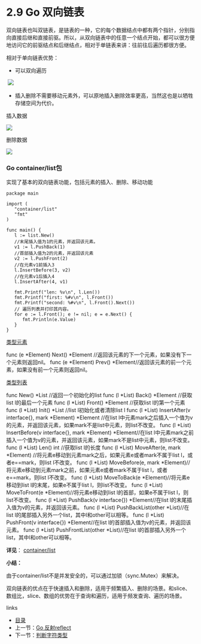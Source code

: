 # 2.9  Go 双向链表

双向链表也叫双链表，是链表的一种，它的每个数据结点中都有两个指针，分别指向直接后继和直接前驱。所以，从双向链表中的任意一个结点开始，都可以很方便地访问它的前驱结点和后继结点，相对于单链表来讲：往前往后遍历都很方便。 

相对于单向链表优势：

- 可以双向遍历

​      ![](https://github.com/guyan0319/golang_development_notes/blob/master/images/2.9.4.png?raw=true)

- 插入删除不需要移动元素外，可以原地插入删除效率更高，当然这也是以牺牲存储空间为代价。

插入数据

![](https://github.com/guyan0319/golang_development_notes/blob/master/images/2.9.2.png?raw=true)

删除数据

![](https://github.com/guyan0319/golang_development_notes/blob/master/images/2.9.3.png?raw=true)



### Go container/list包

实现了基本的双向链表功能，包括元素的插入、删除、移动功能

```
package main

import (
   "container/list"
   "fmt"
)

func main() {
   l := list.New()
   //末尾插入值为1的元素，并返回该元素。
   v1 := l.PushBack(1)
   //首部插入值为2的元素，并返回该元素
   v2 := l.PushFront(2)
   //在元素v1前插入3
   l.InsertBefore(3, v2)
   //在元素v1后插入4
   l.InsertAfter(4, v1)

   fmt.Printf("len: %v\n", l.Len())
   fmt.Printf("first: %#v\n", l.Front())
   fmt.Printf("second: %#v\n", l.Front().Next())
   // 遍历列表并打印其内容。
   for e := l.Front(); e != nil; e = e.Next() {
      fmt.Println(e.Value)
   }
}
```

[类型元素](https://golang.org/pkg/container/list/#Element)

func (e *Element) Next() *Element  //返回该元素的下一个元素，如果没有下一个元素则返回nil。
func (e *Element) Prev() *Element//返回该元素的前一个元素，如果没有前一个元素则返回nil。

[类型列表](https://golang.org/pkg/container/list/#List)

func New() *List //返回一个初始化的list
func (l *List) Back() *Element //获取list l的最后一个元素
func (l *List) Front() *Element //获取list l的第一个元素
func (l *List) Init() *List  //list l初始化或者清除list l
func (l *List) InsertAfter(v interface{}, mark *Element) *Element  //在list l中元素mark之后插入一个值为v的元素，并返回该元素，如果mark不是list中元素，则list不改变。
func (l *List) InsertBefore(v interface{}, mark *Element) *Element//在list l中元素mark之前插入一个值为v的元素，并返回该元素，如果mark不是list中元素，则list不改变。
func (l *List) Len() int //获取list l的长度
func (l *List) MoveAfter(e, mark *Element)  //将元素e移动到元素mark之后，如果元素e或者mark不属于list l，或者e==mark，则list l不改变。
func (l *List) MoveBefore(e, mark *Element)//将元素e移动到元素mark之前，如果元素e或者mark不属于list l，或者e==mark，则list l不改变。
func (l *List) MoveToBack(e *Element)//将元素e移动到list l的末尾，如果e不属于list l，则list不改变。
func (l *List) MoveToFront(e *Element)//将元素e移动到list l的首部，如果e不属于list l，则list不改变。
func (l *List) PushBack(v interface{}) *Element//在list l的末尾插入值为v的元素，并返回该元素。
func (l *List) PushBackList(other *List)//在list l的尾部插入另外一个list，其中l和other可以相等。
func (l *List) PushFront(v interface{}) *Element//在list l的首部插入值为v的元素，并返回该元素。
func (l *List) PushFrontList(other *List)//在list l的首部插入另外一个list，其中l和other可以相等。



**详见**：  [container/list](https://golang.org/pkg/container/list/) 

**小结：**

由于container/list不是并发安全的，可以通过加锁（sync.Mutex）来解决。

双向链表的优点在于快速插入和删除，适用于频繁插入、删除的场景。和slice、数组比，slice、数组的优势在于查询和遍历，适用于频发查询、遍历的场景。

links

- [目录](https://github.com/guyan0319/golang_development_notes/blob/master/zh/preface.md)
- 上一节：[Go 反射reflect](https://github.com/guyan0319/golang_development_notes/blob/master/zh/2.7.md)
- 下一节：[判断字符类型](https://github.com/guyan0319/golang_development_notes/blob/master/zh/3.1.md)

